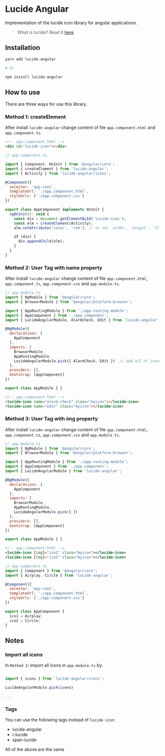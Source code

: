 # Lucide Angular

Implementation of the lucide icon library for angular applications.

> What is lucide? Read it [here](lucide#what-is-lucide).

## Installation

``` sh
yarn add lucide-angular

# or

npm install lucide-angular
```

## How to use

There are three ways for use this library.

### Method 1: createElement

After install `lucide-angular` change content of file `app.component.html` and `app.component.ts`.

``` html
<!-- app.component.html -->
<div id="lucide-icon"></div>
```

``` js
// app.component.ts

import { Component, OnInit } from '@angular/core';
import { createElement } from 'lucide-angular';
import { Activity } from 'lucide-angular/icons';

@Component({
  selector: 'app-root',
  templateUrl: './app.component.html',
  styleUrls: ['./app.component.css']
})

export class AppComponent implements OnInit {
  ngOnInit(): void {
    const div = document.getElementById('lucide-icon');
    const elm = createElement(Activity);
    elm.setAttribute('color', 'red'); // or set `width`, `height`, `fill`, `stroke-width`, ...

    if (div) {
      div.appendChild(elm);
    }
  }
}
```

### Method 2: User __Tag__ with __name__ property

After install `lucide-angular` change content of file `app.component.html`, `app.component.ts`, `app.component.css` and `app.module.ts`.

``` js
// app.module.ts
import { NgModule } from '@angular/core';
import { BrowserModule } from '@angular/platform-browser';

import { AppRoutingModule } from './app-routing.module';
import { AppComponent } from './app.component';
import { LucideAngularModule, AlarmCheck, Edit } from 'lucide-angular';

@NgModule({
  declarations: [
    AppComponent
  ],
  imports: [
    BrowserModule,
    AppRoutingModule,
    LucideAngularModule.pick({ AlarmCheck, Edit })  // add all of icons that is imported.
  ],
  providers: [],
  bootstrap: [AppComponent]
})

export class AppModule { }
```

``` html
<!-- app.component.html -->
<lucide-icon name="alarm-check" class="myicon"></lucide-icon>
<lucide-icon name="edit" class="myicon"></lucide-icon>
```

### Method 3: User __Tag__ with __img__ property

After install `lucide-angular` change content of file `app.component.html`, `app.component.ts`, `app.component.css` and `app.module.ts`.

``` js
// app.module.ts
import { NgModule } from '@angular/core';
import { BrowserModule } from '@angular/platform-browser';

import { AppRoutingModule } from './app-routing.module';
import { AppComponent } from './app.component';
import { LucideAngularModule } from 'lucide-angular';

@NgModule({
  declarations: [
    AppComponent
  ],
  imports: [
    BrowserModule,
    AppRoutingModule,
    LucideAngularModule.pick({ })
  ],
  providers: [],
  bootstrap: [AppComponent]
})

export class AppModule { }
```

``` xml
<!-- app.component.html -->
<lucide-icon [img]="ico1" class="myicon"></lucide-icon>
<lucide-icon [img]="ico2" class="myicon"></lucide-icon>
```

``` js
// app.component.ts
import { Component } from '@angular/core';
import { Airplay, Circle } from 'lucide-angular';

@Component({
  selector: 'app-root',
  templateUrl: './app.component.html',
  styleUrls: ['./app.component.css']
})

export class AppComponent {
  ico1 = Airplay;
  ico2 = Circle;
}
```

## Notes

### Import all icons

In `Method 2`: import all icons in `app.module.ts` by:

``` js

import { icons } from 'lucide-angular/icons';

LucideAngularModule.pick(icons)

...
```

### Tags

You can use the following tags instead of `lucide-icon`:

- lucide-angular
- i-lucide
- span-lucide

All of the above are the same
